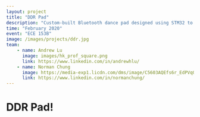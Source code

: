 ```yaml
---
layout: project
title: "DDR Pad"
description: "Custom-built Bluetooth dance pad designed using STM32 to play the 'Dance Dance Revolution' game commonly found in arcades."
time: "February 2020"
event: "ECE 153B"
image: /images/projects/ddr.jpg
team:
    - name: Andrew Lu
      image: images/hk_prof_square.png
      link: https://www.linkedin.com/in/andrewhlu/
    - name: Norman Chung
      image: https://media-exp1.licdn.com/dms/image/C5603AQEfs6r_EdPVqQ/profile-displayphoto-shrink_200_200/0?e=1594252800&v=beta&t=VZLf7USZkWukrRSeuKnBhsDHf2BgIY1grtoHxjvVx6g
      link: https://www.linkedin.com/in/normanchung/
---
```


# DDR Pad!
